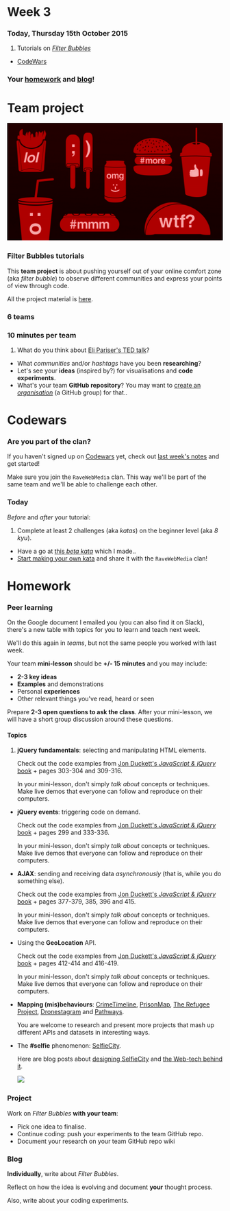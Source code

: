 # Week 3

### Today, Thursday 15th October 2015

1. Tutorials on [*Filter Bubbles*](#team-project)
* [CodeWars](#codewars)

### Your [homework](#homework) and [blog](#blog)!


# Team project

![](../../projects/filter-bubbles/assets/junk-food-analogy.png)

### Filter Bubbles tutorials

This **team project** is about pushing yourself out of your online comfort zone (aka *filter bubble*) to observe different communities and express your points of view through code.

All the project material is [here](../../projects/filter-bubbles).

### 6 teams

### 10 minutes per team

1. What do you think about [Eli Pariser's TED talk](http://www.ted.com/talks/eli_pariser_beware_online_filter_bubbles?language=en#t-53082)?
* What *communities* and/or *hashtags* have you been **researching**?
* Let's see your **ideas** (inspired by?) for visualisations and **code experiments**. 
* What's your team **GitHub repository**? You may want to [create an *organisation*](https://github.com/organizations/new) (a GitHub group) for that.. 


# Codewars

### Are you part of the clan?

If you haven't signed up on [Codewars](http://www.codewars.com/r/DQC6uA) yet, check out [last week's notes](../02/#codewars) and get started!

Make sure you join the `RaveWebMedia` clan. This way we'll be part of the same team and we'll be able to challenge each other.

### Today

*Before* and *after* your tutorial:

1. Complete at least 2 challenges (aka *katas*) on the beginner level (aka *8 kyu*).
* Have a go at [this *beta kata*](http://www.codewars.com/kata/561bbd27fbbfb0bdad0000f4) which I made..
* [Start making your own kata](http://www.codewars.com/kata/new/) and share it with the `RaveWebMedia` clan! 


# Homework

### Peer learning

On the Google document I emailed you (you can also find it on Slack), there's a new table with topics for you to learn and teach next week.

We'll do this again in *teams*, but not the same people you worked with last week.

Your team **mini-lesson** should be **+/- 15 minutes** and you may include:

* **2-3 key ideas**
* **Examples** and demonstrations
* Personal **experiences**
* Other relevant things you've read, heard or seen
 
Prepare **2-3 open questions to ask the class**. After your mini-lesson, we will have a short group discussion around these questions.

#### Topics

1. **jQuery fundamentals**: selecting and manipulating HTML elements. 

	Check out the code examples from [Jon Duckett's *JavaScript & jQuery* book](http://javascriptbook.com/code/c07/) + pages 303-304 and 309-316. 
	
	In your mini-lesson, don't simply *talk about* concepts or techniques. Make live demos that everyone can follow and reproduce on their computers.
* **jQuery events**: triggering code on demand.

	Check out the code examples from [Jon Duckett's *JavaScript & jQuery* book](http://javascriptbook.com/code/c07/) + pages 299 and 333-336. 
	
	In your mini-lesson, don't simply *talk about* concepts or techniques. Make live demos that everyone can follow and reproduce on their computers.
* **AJAX**: sending and receiving data *asynchronously* (that is, while you do something else).

	Check out the code examples from [Jon Duckett's *JavaScript & jQuery* book](http://javascriptbook.com/code/c08/) + pages 377-379, 385, 396 and 415. 
	
	In your mini-lesson, don't simply *talk about* concepts or techniques. Make live demos that everyone can follow and reproduce on their computers. 
* Using the **GeoLocation** API.
	
	Check out the code examples from [Jon Duckett's *JavaScript & jQuery* book](http://javascriptbook.com/code/c09/) + pages 412-414 and 416-419. 
	
	In your mini-lesson, don't simply *talk about* concepts or techniques. Make live demos that everyone can follow and reproduce on their computers. 
* **Mapping (mis)behaviours**: [CrimeTimeline](http://crimetimeline.io), [PrisonMap](http://prisonmap.com/about), [The Refugee Project](http://www.therefugeeproject.org), [Dronestagram](http://shorttermmemoryloss.com/portfolio/project/dronestagram/) and [Pathways](http://www.nationalgeographic.com/pathways). 
 	
 	You are welcome to research and present more projects that mash up different APIs and datasets in interesting ways. 
* The **#selfie** phenomenon: [SelfieCity](http://selfiecity.net).

	Here are blog posts about [designing SelfieCity](http://well-formed-data.net/archives/996/selfiecity) and [the Web-tech behind it](http://do.minik.us/blog/selfiecity).
	
	![](http://do.minik.us/content/01-blog/008-selfiecity/03.jpg)

<!-- 

Future topics:

* http://simpleweatherjs.com

-->

### Project 

Work on *Filter Bubbles* **with your team**:

* Pick one idea to finalise.
* Continue coding: push your experiments to the team GitHub repo.
* Document your research on your team GitHub repo wiki

### Blog 

**Individually**, write about *Filter Bubbles*. 

Reflect on how the idea is evolving and document **your** thought process. 

Also, write about your coding experiments.
